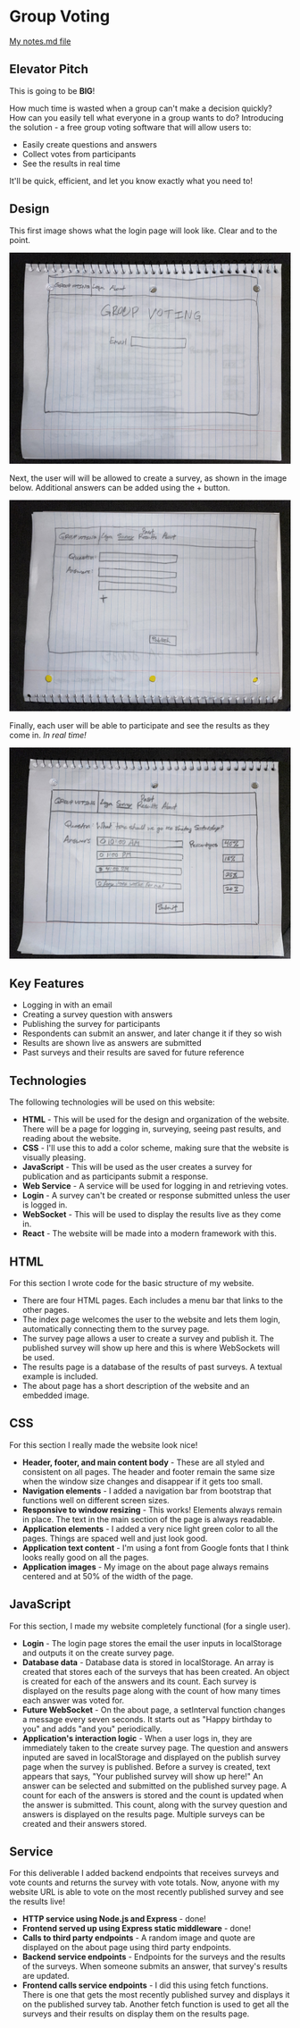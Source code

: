 # Group Voting

[My notes.md file](notes.md)

## Elevator Pitch

This is going to be **BIG**!

How much time is wasted when a group can't make a decision quickly?
How can you easily tell what everyone in a group wants to do?
Introducing the solution - a free group voting software that will allow users to:
* Easily create questions and answers
* Collect votes from participants
* See the results in real time

It'll be quick, efficient, and let you know exactly what you need to!

## Design

This first image shows what the login page will look like. Clear and to the point.

![Login page](login_page.jpg)

Next, the user will will be allowed to create a survey, as shown in the image below. Additional answers can be added using the + button.

![Creating a survey](creating_survey.jpg)

Finally, each user will be able to participate and see the results as they come in. *In real time!*

![Results image](vote_results.jpg)

## Key Features

 - Logging in with an email
 - Creating a survey question with answers
 - Publishing the survey for participants
 - Respondents can submit an answer, and later change it if they so wish
 - Results are shown live as answers are submitted
 - Past surveys and their results are saved for future reference

## Technologies

The following technologies will be used on this website:

 * **HTML** - This will be used for the design and organization of the website. There will be a page for logging in, surveying, seeing past results, and reading about the website.
 * **CSS** - I'll use this to add a color scheme, making sure that the website is visually pleasing.
 * **JavaScript** - This will be used as the user creates a survey for publication and as participants submit a response.
 * **Web Service** - A service will be used for logging in and retrieving votes.
 * **Login** - A survey can't be created or response submitted unless the user is logged in.
 * **WebSocket** - This will be used to display the results live as they come in.
 * **React** - The website will be made into a modern framework with this.

## HTML

For this section I wrote code for the basic structure of my website.
* There are four HTML pages. Each includes a menu bar that links to the other pages.
* The index page welcomes the user to the website and lets them login, automatically connecting them to the survey page.
* The survey page allows a user to create a survey and publish it. The published survey will show up here and this is where WebSockets will be used.
* The results page is a database of the results of past surveys. A textual example is included.
* The about page has a short description of the website and an embedded image.

## CSS

For this section I really made the website look nice!
* **Header, footer, and main content body** - These are all styled and consistent on all pages. The header and footer remain the same size when the window size changes and disappear if it gets too small.
* **Navigation elements** - I added a navigation bar from bootstrap that functions well on different screen sizes.
* **Responsive to window resizing** - This works! Elements always remain in place. The text in the main section of the page is always readable.
* **Application elements** - I added a very nice light green color to all the pages. Things are spaced well and just look good.
* **Application text content** - I'm using a font from Google fonts that I think looks really good on all the pages.
* **Application images** - My image on the about page always remains centered and at 50% of the width of the page.

## JavaScript

For this section, I made my website completely functional (for a single user).
* **Login** - The login page stores the email the user inputs in localStorage and outputs it on the create survey page.
* **Database data** - Database data is stored in localStorage. An array is created that stores each of the surveys that has been created. An object is created for each of the answers and its count. Each survey is displayed on the results page along with the count of how many times each answer was voted for.
* **Future WebSocket** - On the about page, a setInterval function changes a message every seven seconds. It starts out as "Happy birthday to you" and adds "and you" periodically.
* **Application's interaction logic** - When a user logs in, they are immediately taken to the create survey page. The question and answers inputed are saved in localStorage and displayed on the publish survey page when the survey is published. Before a survey is created, text appears that says, "Your published survey will show up here!" An answer can be selected and submitted on the published survey page. A count for each of the answers is stored and the count is updated when the answer is submitted. This count, along with the survey question and answers is displayed on the results page. Multiple surveys can be created and their answers stored.

## Service

For this deliverable I added backend endpoints that receives surveys and vote counts and returns the survey with vote totals. Now, anyone with my website URL is able to vote on the most recently published survey and see the results live!

* **HTTP service using Node.js and Express** - done!
* **Frontend served up using Express static middleware** - done!
* **Calls to third party endpoints** - A random image and quote are displayed on the about page using third party endpoints.
* **Backend service endpoints** - Endpoints for the surveys and the results of the surveys. When someone submits an answer, that survey's results are updated.
* **Frontend calls service endpoints** - I did this using fetch functions. There is one that gets the most recently published survey and displays it on the published survey tab. Another fetch function is used to get all the surveys and their results on display them on the results page.
